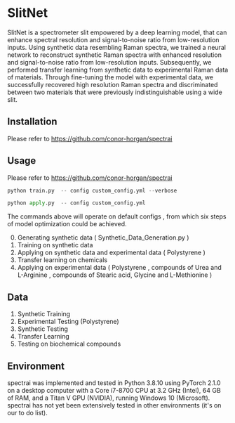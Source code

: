 # SlitNet
SlitNet is a spectrometer slit empowered by a deep learning model, that can enhance spectral resolution and signal-to-noise ratio from low-resolution inputs. Using synthetic data resembling Raman spectra, we trained a neural network to reconstruct synthetic Raman spectra with enhanced resolution and signal-to-noise ratio from low-resolution inputs. Subsequently, we performed transfer learning from synthetic data to experimental Raman data of materials. Through fine-tuning the model with experimental data, we successfully recovered high resolution Raman spectra and discriminated between two materials that were previously indistinguishable using a wide slit.
## Installation 
Please refer to https://github.com/conor-horgan/spectrai
## Usage
Please refer to https://github.com/conor-horgan/spectrai
```python
python train.py  -- config custom_config.yml --verbose
```
```python
python apply.py  -- config custom_config.yml
```
The commands above will operate on default configs , from which six steps of model optimization could be achieved.   

0.  Generating synthetic data ( Synthetic_Data_Generation.py ) 
1.	Training on synthetic data 
2.	Applying on synthetic data and experimental data ( Polystyrene )
3.	Transfer learning on chemicals 
4.	Applying on experimental data ( Polystyrene , compounds of Urea and L-Arginine , compounds of Stearic acid, Glycine and L-Methionine )
## Data
1. Synthetic Training
2. Experimental Testing (Polystyrene)
2. Synthetic Testing
3. Transfer Learning
4. Testing on biochemical compounds
## Environment
spectrai was implemented and tested in Python 3.8.10 using PyTorch 2.1.0 on a desktop computer with a Core i7-8700 CPU at 3.2 GHz (Intel), 64 GB of RAM, and a Titan V GPU (NVIDIA), running Windows 10 (Microsoft). spectrai has not yet been extensively tested in other environments (it's on our to do list).
